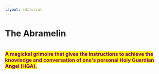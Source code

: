 ```yaml
---
layout: editorial
---
```


# The Abramelin

<figure><img src="../../../../../../../.gitbook/assets/pexels-btgl-♡-11409384.jpg" alt=""><figcaption></figcaption></figure>

### <mark style="color:purple;">A magickal grimoire that gives the instructions to achieve the knowledge and conversation of one's personal Holy Guardian Angel (HGA).</mark>

